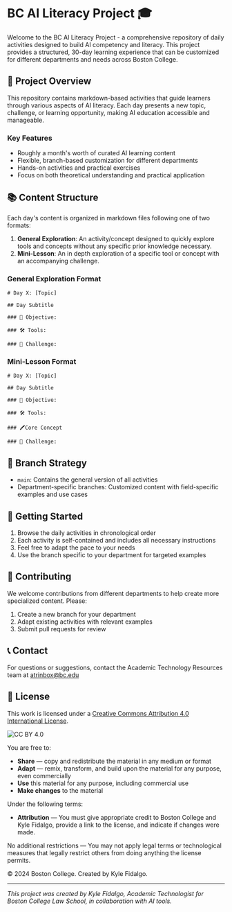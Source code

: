 # BC AI Literacy Project 🎓

Welcome to the BC AI Literacy Project - a comprehensive repository of daily activities designed to build AI competency and literacy. This project provides a structured, 30-day learning experience that can be customized for different departments and needs across Boston College.

## 🎯 Project Overview

This repository contains markdown-based activities that guide learners through various aspects of AI literacy. Each day presents a new topic, challenge, or learning opportunity, making AI education accessible and manageable.

### Key Features
- Roughly a month's worth of curated AI learning content
- Flexible, branch-based customization for different departments
- Hands-on activities and practical exercises
- Focus on both theoretical understanding and practical application

## 📚 Content Structure

Each day's content is organized in markdown files following one of two formats:

1. **General Exploration**: An activity/concept designed to quickly explore tools and concepts without any specific prior knowledge necessary.
2. **Mini-Lesson**: An in depth exploration of a specific tool or concept with an accompanying challenge.

### General Exploration Format

```
# Day X: [Topic]

## Day Subtitle

### 🎯 Objective:

### 🛠️ Tools:

### 📝 Challenge:
```

### Mini-Lesson Format

```
# Day X: [Topic]

## Day Subtitle

### 🎯 Objective:

### 🛠️ Tools:

### 🖍️Core Concept

### 📝 Challenge:
```

## 🌲 Branch Strategy

- `main`: Contains the general version of all activities
- Department-specific branches: Customized content with field-specific examples and use cases

## 🚀 Getting Started

1. Browse the daily activities in chronological order
2. Each activity is self-contained and includes all necessary instructions
3. Feel free to adapt the pace to your needs
4. Use the branch specific to your department for targeted examples

## 🤝 Contributing

We welcome contributions from different departments to help create more specialized content. Please:
1. Create a new branch for your department
2. Adapt existing activities with relevant examples
3. Submit pull requests for review

## 📞 Contact

For questions or suggestions, contact the Academic Technology Resources team at [atrinbox@bc.edu](mailto:atrinbox@bc.edu)

## 📄 License

This work is licensed under a [Creative Commons Attribution 4.0 International License](http://creativecommons.org/licenses/by/4.0/).

![CC BY 4.0](https://i.creativecommons.org/l/by/4.0/88x31.png)

You are free to:
- **Share** — copy and redistribute the material in any medium or format
- **Adapt** — remix, transform, and build upon the material for any purpose, even commercially
- **Use** this material for any purpose, including commercial use
- **Make changes** to the material

Under the following terms:
- **Attribution** — You must give appropriate credit to Boston College and Kyle Fidalgo, provide a link to the license, and indicate if changes were made.

No additional restrictions — You may not apply legal terms or technological measures that legally restrict others from doing anything the license permits.

© 2024 Boston College. Created by Kyle Fidalgo.

---

*This project was created by Kyle Fidalgo, Academic Technologist for Boston College Law School, in collaboration with AI tools.*

